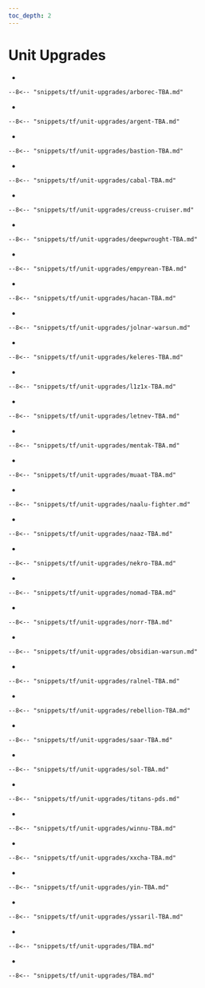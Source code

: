 ```yaml
---
toc_depth: 2
---
```


# Unit Upgrades

<div class="grid cards" markdown>

-   

    --8<-- "snippets/tf/unit-upgrades/arborec-TBA.md"

-   

    --8<-- "snippets/tf/unit-upgrades/argent-TBA.md"

-   

    --8<-- "snippets/tf/unit-upgrades/bastion-TBA.md"

-   

    --8<-- "snippets/tf/unit-upgrades/cabal-TBA.md"

-   

    --8<-- "snippets/tf/unit-upgrades/creuss-cruiser.md"

-   

    --8<-- "snippets/tf/unit-upgrades/deepwrought-TBA.md"

-   

    --8<-- "snippets/tf/unit-upgrades/empyrean-TBA.md"

-   

    --8<-- "snippets/tf/unit-upgrades/hacan-TBA.md"

-   

    --8<-- "snippets/tf/unit-upgrades/jolnar-warsun.md"

-   

    --8<-- "snippets/tf/unit-upgrades/keleres-TBA.md"

-   

    --8<-- "snippets/tf/unit-upgrades/l1z1x-TBA.md"

-   

    --8<-- "snippets/tf/unit-upgrades/letnev-TBA.md"

-   

    --8<-- "snippets/tf/unit-upgrades/mentak-TBA.md"

-   

    --8<-- "snippets/tf/unit-upgrades/muaat-TBA.md"

-   

    --8<-- "snippets/tf/unit-upgrades/naalu-fighter.md"

-   

    --8<-- "snippets/tf/unit-upgrades/naaz-TBA.md"

-   

    --8<-- "snippets/tf/unit-upgrades/nekro-TBA.md"

-   

    --8<-- "snippets/tf/unit-upgrades/nomad-TBA.md"

-   

    --8<-- "snippets/tf/unit-upgrades/norr-TBA.md"

-   

    --8<-- "snippets/tf/unit-upgrades/obsidian-warsun.md"

-   

    --8<-- "snippets/tf/unit-upgrades/ralnel-TBA.md"

-   

    --8<-- "snippets/tf/unit-upgrades/rebellion-TBA.md"

-   

    --8<-- "snippets/tf/unit-upgrades/saar-TBA.md"

-   

    --8<-- "snippets/tf/unit-upgrades/sol-TBA.md"

-   

    --8<-- "snippets/tf/unit-upgrades/titans-pds.md"

-   

    --8<-- "snippets/tf/unit-upgrades/winnu-TBA.md"

-   

    --8<-- "snippets/tf/unit-upgrades/xxcha-TBA.md"

-   

    --8<-- "snippets/tf/unit-upgrades/yin-TBA.md"

-   

    --8<-- "snippets/tf/unit-upgrades/yssaril-TBA.md"

-   

    --8<-- "snippets/tf/unit-upgrades/TBA.md"

-   

    --8<-- "snippets/tf/unit-upgrades/TBA.md"

</div>